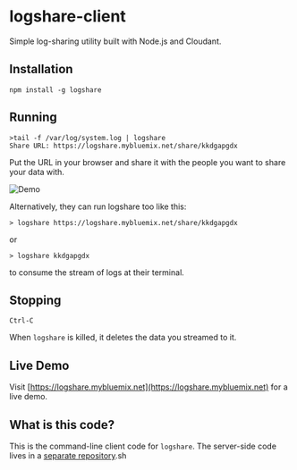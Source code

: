 # logshare-client

Simple log-sharing utility built with Node.js and Cloudant.

## Installation

    npm install -g logshare
  
## Running

    >tail -f /var/log/system.log | logshare
    Share URL: https://logshare.mybluemix.net/share/kkdgapgdx

Put the URL in your browser and share it with the people you want to share your data with.

![Demo](https://github.com/glynnbird/logshare/raw/master/public/img/demo.gif)

Alternatively, they can run logshare too like this:

    > logshare https://logshare.mybluemix.net/share/kkdgapgdx

or

    > logshare kkdgapgdx

to consume the stream of logs at their terminal.

## Stopping
  
    Ctrl-C

When `logshare` is killed, it deletes the data you streamed to it.

## Live Demo

Visit [https://logshare.mybluemix.net](https://logshare.mybluemix.net) for a live demo.

## What is this code?

This is the command-line client code for `logshare`. The server-side code lives in a [separate repository](https://github.com/glynnbird/logshare-server).sh 